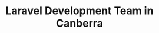 ---
title: Laravel Development Team in Canberra
permalink: /landings/locations/canberra/developer/laravel
technology: Laravel
location: Canberra
---